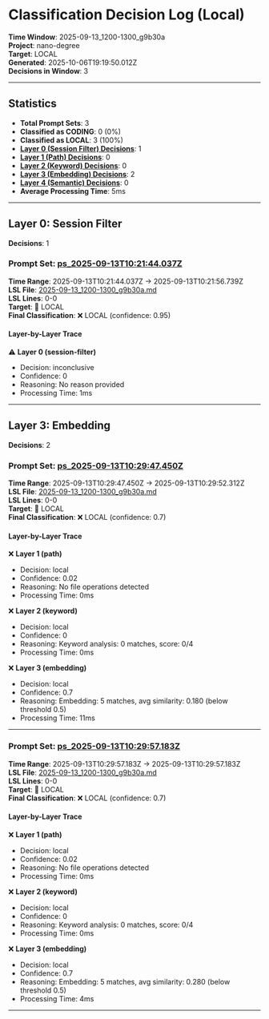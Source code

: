 # Classification Decision Log (Local)

**Time Window**: 2025-09-13_1200-1300_g9b30a<br>
**Project**: nano-degree<br>
**Target**: LOCAL<br>
**Generated**: 2025-10-06T19:19:50.012Z<br>
**Decisions in Window**: 3

---

## Statistics

- **Total Prompt Sets**: 3
- **Classified as CODING**: 0 (0%)
- **Classified as LOCAL**: 3 (100%)
- **[Layer 0 (Session Filter) Decisions](#layer-0-session-filter)**: 1
- **[Layer 1 (Path) Decisions](#layer-1-path)**: 0
- **[Layer 2 (Keyword) Decisions](#layer-2-keyword)**: 0
- **[Layer 3 (Embedding) Decisions](#layer-3-embedding)**: 2
- **[Layer 4 (Semantic) Decisions](#layer-4-semantic)**: 0
- **Average Processing Time**: 5ms

---

## Layer 0: Session Filter

**Decisions**: 1

### Prompt Set: [ps_2025-09-13T10:21:44.037Z](../../history/2025-09-13_1200-1300_g9b30a.md#ps_2025-09-13T10:21:44.037Z)

**Time Range**: 2025-09-13T10:21:44.037Z → 2025-09-13T10:21:56.739Z<br>
**LSL File**: [2025-09-13_1200-1300_g9b30a.md](../../history/2025-09-13_1200-1300_g9b30a.md#ps_2025-09-13T10:21:44.037Z)<br>
**LSL Lines**: 0-0<br>
**Target**: 📍 LOCAL<br>
**Final Classification**: ❌ LOCAL (confidence: 0.95)

#### Layer-by-Layer Trace

⚠️ **Layer 0 (session-filter)**
- Decision: inconclusive
- Confidence: 0
- Reasoning: No reason provided
- Processing Time: 1ms

---

## Layer 3: Embedding

**Decisions**: 2

### Prompt Set: [ps_2025-09-13T10:29:47.450Z](../../history/2025-09-13_1200-1300_g9b30a.md#ps_2025-09-13T10:29:47.450Z)

**Time Range**: 2025-09-13T10:29:47.450Z → 2025-09-13T10:29:52.312Z<br>
**LSL File**: [2025-09-13_1200-1300_g9b30a.md](../../history/2025-09-13_1200-1300_g9b30a.md#ps_2025-09-13T10:29:47.450Z)<br>
**LSL Lines**: 0-0<br>
**Target**: 📍 LOCAL<br>
**Final Classification**: ❌ LOCAL (confidence: 0.7)

#### Layer-by-Layer Trace

❌ **Layer 1 (path)**
- Decision: local
- Confidence: 0.02
- Reasoning: No file operations detected
- Processing Time: 0ms

❌ **Layer 2 (keyword)**
- Decision: local
- Confidence: 0
- Reasoning: Keyword analysis: 0 matches, score: 0/4
- Processing Time: 0ms

❌ **Layer 3 (embedding)**
- Decision: local
- Confidence: 0.7
- Reasoning: Embedding: 5 matches, avg similarity: 0.180 (below threshold 0.5)
- Processing Time: 11ms

---

### Prompt Set: [ps_2025-09-13T10:29:57.183Z](../../history/2025-09-13_1200-1300_g9b30a.md#ps_2025-09-13T10:29:57.183Z)

**Time Range**: 2025-09-13T10:29:57.183Z → 2025-09-13T10:29:57.183Z<br>
**LSL File**: [2025-09-13_1200-1300_g9b30a.md](../../history/2025-09-13_1200-1300_g9b30a.md#ps_2025-09-13T10:29:57.183Z)<br>
**LSL Lines**: 0-0<br>
**Target**: 📍 LOCAL<br>
**Final Classification**: ❌ LOCAL (confidence: 0.7)

#### Layer-by-Layer Trace

❌ **Layer 1 (path)**
- Decision: local
- Confidence: 0.02
- Reasoning: No file operations detected
- Processing Time: 0ms

❌ **Layer 2 (keyword)**
- Decision: local
- Confidence: 0
- Reasoning: Keyword analysis: 0 matches, score: 0/4
- Processing Time: 0ms

❌ **Layer 3 (embedding)**
- Decision: local
- Confidence: 0.7
- Reasoning: Embedding: 5 matches, avg similarity: 0.280 (below threshold 0.5)
- Processing Time: 4ms

---


